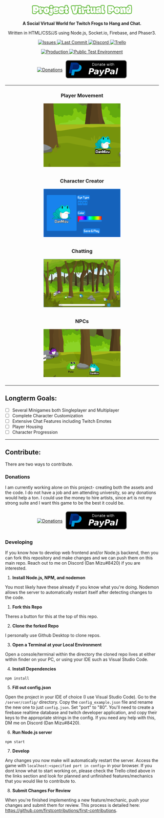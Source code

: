 <p align="center">
  <a align="center" href='https://pond.danmizu.dev/'/>
    <img src="logo.svg" width="65%" alt="Logo" />
  </a>
</p>

<p align="center">
    <b>A Social Virtual World for Twitch Frogs to Hang and Chat.</b>
</p>

<p align="center">
    Written in HTML/CSS/JS using Node.js, Socket.io, Firebase, and Phaser3.
</p>

<p align="center">
    <a href="https://github.com/Dan-Mizu/Project-Virtual-Pond/issues" target="_blank">
        <img src="https://img.shields.io/github/issues/Dan-Mizu/Project-Virtual-Pond?color=red&style=for-the-badge" alt="Issues"/>
    </a>
    <a href="https://github.com/Dan-Mizu/Project-Virtual-Pond/commits" target="_blank">
        <img src="https://img.shields.io/github/last-commit/Dan-Mizu/Project-Virtual-Pond?color=darkgreen&style=for-the-badge" alt="Last Commit"/>
    </a>
    <a href="https://discord.gg/2aVq8qmcSr" target="_blank">
        <img src="https://img.shields.io/discord/975772011970306148?color=purple&label=Discord%20&logo=discord&logoColor=white&style=for-the-badge" alt="Discord">
    </a>
    <a href="https://trello.com/b/2EppX5wM/project-virtual-pond" target="_blank">
        <img src="https://img.shields.io/badge/-Trello-blue?logo=trello&style=for-the-badge" alt="Trello">
    </a>
</p>

<p align="center">
    <a href="https://pond.danmizu.dev/" target="_blank">
        <img src="https://img.shields.io/static/v1?label=Game&message=Production&color=green&style=for-the-badge" alt="Production"/>
    </a>
    <a href="https://pte.danmizu.dev/" target="_blank">
        <img src="https://img.shields.io/static/v1?label=Game&message=PTE&color=green&style=for-the-badge" alt="Public Test Environment"/>
    </a>
</p>

<p align="center" style="display: flex; justify-content: center; align-items: center;">
    <a href="https://ko-fi.com/C0C37J4MF" target="_blank" style="padding: 1%">
        <img height="30rem" src="https://ko-fi.com/img/githubbutton_sm.svg" alt="Donations"/>
    </a>
    <a href="https://www.paypal.com/paypalme/DanMizu" target="_blank" style="padding: 1%">
        <img height="60rem" src="paypal-donate-button.webp" alt="Donations"/>
    </a>
</p>

---

<div class="row" align="center" style="text-align: center; padding-bottom: 2%;">
    <h3>Player Movement</h3>
    <img title="Player Movement" alt="Player Movement" src="PlayerMovement.gif" width="50%"/>
</div>

<div class="row" align="center" style="text-align: center; padding-bottom: 2%;">
    <h3>Character Creator</h3>
    <img title="Character Creator" alt="Character Creator" src="CharacterCreator.gif" width="50%"/>
</div>

<div class="row" align="center" style="text-align: center; padding-bottom: 2%;">
    <h3>Chatting</h3>
    <img title="Chatting" alt="Chatting" src="Chatting.gif" width="50%"/>
</div>

<div class="row" align="center" style="text-align: center; padding-bottom: 2%;">
    <h3>NPCs</h3>
    <img title="NPCs" alt="NPCs" src="NPCs.gif" width="50%"/>
</div>

---

## Longterm Goals:
- [ ] Several Minigames both Singleplayer and Multiplayer
- [ ] Complete Character Customization
- [ ] Extensive Chat Features including Twitch Emotes
- [ ] Player Housing
- [ ] Character Progression

---

## Contribute:

There are two ways to contribute. 

### Donations

I am currently working alone on this project- creating both the assets and the code. I do not have a job and am attending university, so any donations would help a ton. I could use the money to hire artists, since art is not my strong suite and I want this game to be the best it could be.

<p align="center" style="display: flex; justify-content: center; align-items: center;">
    <a href="https://ko-fi.com/C0C37J4MF" target="_blank" style="padding: 1%">
        <img height="30rem" src="https://ko-fi.com/img/githubbutton_sm.svg" alt="Donations"/>
    </a>
    <a href="https://www.paypal.com/paypalme/DanMizu" target="_blank" style="padding: 1%">
        <img height="60rem" src="paypal-donate-button.webp" alt="Donations"/>
    </a>
</p>

### Developing

If you know how to develop web frontend and/or Node.js backend, then you can fork this repository and make changes and we can push them on this main repo. Reach out to me on Discord (Dan Mizu#8420) if you are interested.

1. **Install Node.js, NPM, and nodemon**

You most likely have these already if you know what you're doing. Nodemon allows the server to automatically restart itself after detecting changes to the code.

1. **Fork this Repo**

Theres a button for this at the top of this repo.

2. **Clone the forked Repo**

I personally use Github Desktop to clone repos.

3. **Open a Terminal at your Local Environment**

Open a console/terminal within the directory the cloned repo lives at either within finder on your PC, or using your IDE such as Visual Studio Code. 

4. **Install Dependencies**

```
npm install
```

5. **Fill out config.json**

Open the project in your IDE of choice (I use Visual Studio Code). Go to the `/server/config/` directory. Copy the `config_example.json` file and rename the new one to just `config.json`. Set "port" to "80". You'll need to create a firebase realtime database and twitch developer application, and copy their keys to the appropriate strings in the config. If you need any help with this, DM me on Discord (Dan Mizu#8420).

6. **Run Node.js server**

```
npm start
```

7. **Develop**

Any changes you now make will automatically restart the server. Access the game with `localhost:<specified port in config>` in your browser. If you dont know what to start working on, please check the Trello cited above in the links section and look for planned and unfinished features/mechanics that you would like to contribute to.

8. **Submit Changes For Review**

When you're finished implementing a new feature/mechanic, push your changes and submit them for review. This process is detailed here: https://github.com/firstcontributions/first-contributions.